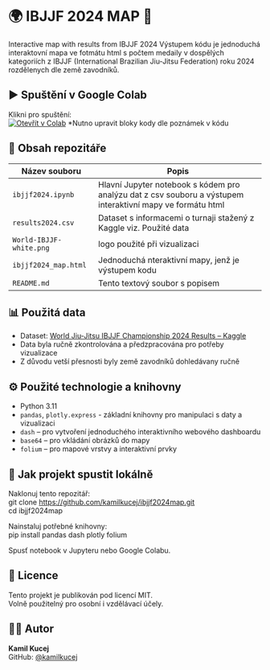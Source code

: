 # 🌍 IBJJF 2024 MAP 🥇

Interactive map with results from IBJJF 2024
Výstupem kódu je jednoduchá interaktovní mapa ve fotmátu html s počtem medaily v dospělých kategoriích z IBJJF (International Brazilian Jiu-Jitsu Federation) roku 2024 rozdělenych dle země zavodníků.



## ▶️ Spuštění v Google Colab

Klikni pro spuštění:  
[![Otevřít v Colab](https://colab.research.google.com/assets/colab-badge.svg)](https://colab.research.google.com/github/kamilkucej/ibjjf2024map/blob/main/ibjjf2024map.ipynb)
*Nutno upravit bloky kody dle poznámek v kódu


## 📖 Obsah repozitáře

| Název souboru             | Popis                                               |
|---------------------------------------|------------------------------------------------------|
| `ibjjf2024.ipynb`      | Hlavní Jupyter notebook s kódem pro analýzu dat z csv souboru a výstupem interaktivní mapy ve formátu html  |
| `results2024.csv`       | Dataset s informacemi o turnaji stažený z Kaggle viz. Použité data|
| `World-IBJJF-white.png`  | logo použité při vizualizaci                  |
| `ibjjf2024_map.html`     | Jednoduchá nteraktivní mapy, jenž je výstupem kodu |
| `README.md`               | Tento textový soubor s popisem                        |


## 📊 Použitá data

- Dataset: [World Jiu-Jitsu IBJJF Championship 2024 Results – Kaggle](https://www.kaggle.com/datasets/oliveiraricardotech/world-jiu-jitsu-ibjjf-championship-2024-results)
- Data byla ručně zkontrolována a předzpracována pro potřeby vizualizace
- Z důvodu vetší přesnosti byly země zavodníků dohledávany ručně

## ⚙️ Použité technologie a knihovny

- Python 3.11  
- `pandas`, `plotly.express` - základní knihovny pro manipulaci s daty a vizualizaci
- `dash` – pro vytvoření jednoduchého interaktivního webového dashboardu  
- `base64` – pro vkládání obrázků do mapy
- `folium` – pro mapové vrstvy a interaktivní prvky   

## 🧰 Jak projekt spustit lokálně

Naklonuj tento repozitář:  
git clone https://github.com/kamilkucej/ibjjf2024map.git  
cd ibjjf2024map  

Nainstaluj potřebné knihovny:  
pip install pandas dash plotly folium  

Spusť notebook v Jupyteru nebo Google Colabu. 

## 📄 Licence

Tento projekt je publikován pod licencí MIT.  
Volně použitelný pro osobní i vzdělávací účely.

## 🧑‍💻 Autor

**Kamil Kucej**  
GitHub: [@kamilkucej](https://github.com/kamilkucej)
